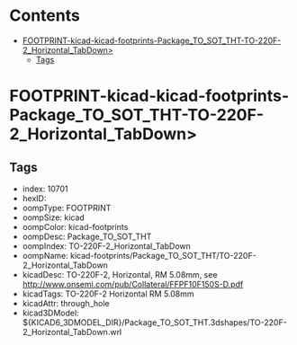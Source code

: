 



Contents
========

* [FOOTPRINT-kicad-kicad-footprints-Package_TO_SOT_THT-TO-220F-2_Horizontal_TabDown>](#footprint-kicad-kicad-footprints-package_to_sot_tht-to-220f-2_horizontal_tabdown)
	* [Tags](#tags)

# FOOTPRINT-kicad-kicad-footprints-Package_TO_SOT_THT-TO-220F-2_Horizontal_TabDown>

## Tags

- index: 10701
- hexID: 
- oompType: FOOTPRINT
- oompSize: kicad
- oompColor: kicad-footprints
- oompDesc: Package_TO_SOT_THT
- oompIndex: TO-220F-2_Horizontal_TabDown
- oompName: kicad-footprints/Package_TO_SOT_THT/TO-220F-2_Horizontal_TabDown
- kicadDesc: TO-220F-2, Horizontal, RM 5.08mm, see http://www.onsemi.com/pub/Collateral/FFPF10F150S-D.pdf
- kicadTags: TO-220F-2 Horizontal RM 5.08mm
- kicadAttr: through_hole
- kicad3DModel: ${KICAD6_3DMODEL_DIR}/Package_TO_SOT_THT.3dshapes/TO-220F-2_Horizontal_TabDown.wrl
